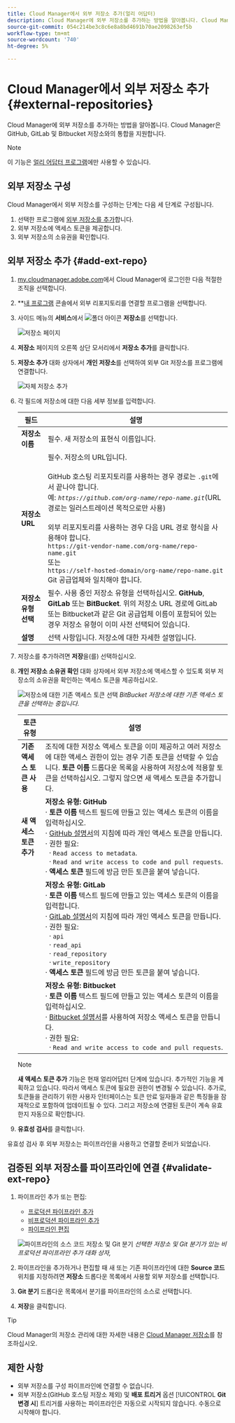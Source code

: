 ```yaml
---
title: Cloud Manager에서 외부 저장소 추가(얼리 어답터)
description: Cloud Manager에 외부 저장소를 추가하는 방법을 알아봅니다. Cloud Manager은 GitHub, GitLab 및 Bitbucket 저장소와의 통합을 지원합니다.
source-git-commit: 054c214be3c8c6e8a8bd4691b70ae2098263ef5b
workflow-type: tm+mt
source-wordcount: '740'
ht-degree: 5%

---
```



# Cloud Manager에서 외부 저장소 추가 {#external-repositories}

Cloud Manager에 외부 저장소를 추가하는 방법을 알아봅니다. Cloud Manager은 GitHub, GitLab 및 Bitbucket 저장소와의 통합을 지원합니다.

>[!NOTE]
>
>이 기능은 [얼리 어답터 프로그램](/help/release-notes/current.md#early-adoption)에만 사용할 수 있습니다.

## 외부 저장소 구성

Cloud Manager에서 외부 저장소를 구성하는 단계는 다음 세 단계로 구성됩니다.

1. 선택한 프로그램에 [외부 저장소를 추가](#add-external-repo)합니다.
1. 외부 저장소에 액세스 토큰을 제공합니다.
1. 외부 저장소의 소유권을 확인합니다.


## 외부 저장소 추가 {#add-ext-repo}

1. [my.cloudmanager.adobe.com](https://my.cloudmanager.adobe.com/)에서 Cloud Manager에 로그인한 다음 적절한 조직을 선택합니다.

1. **[내 프로그램](/help/getting-started/navigation.md#my-programs-console) 콘솔에서 외부 리포지토리를 연결할 프로그램을 선택합니다.


1. 사이드 메뉴의 **서비스**&#x200B;에서 ![폴더 아이콘](https://spectrum.adobe.com/static/icons/workflow_18/Smock_Folder_18_N.svg) **저장소**&#x200B;를 선택합니다.

   ![저장소 페이지](/help/managing-code/assets/repositories-tab.png)

1. **저장소** 페이지의 오른쪽 상단 모서리에서 **저장소 추가**&#x200B;를 클릭합니다.

1. **저장소 추가** 대화 상자에서 **개인 저장소**&#x200B;를 선택하여 외부 Git 저장소를 프로그램에 연결합니다.

   ![자체 저장소 추가](/help/managing-code/assets/repositories-private-repo-type.png)

1. 각 필드에 저장소에 대한 다음 세부 정보를 입력합니다.

   | 필드 | 설명 |
   | --- | --- |
   | **저장소 이름** | 필수. 새 저장소의 표현식 이름입니다. |
   | **저장소 URL** | 필수. 저장소의 URL입니다.<br><br> GitHub 호스팅 리포지토리를 사용하는 경우 경로는 `.git`에서 끝나야 합니다.<br>예: *`https://github.com/org-name/repo-name.git`*(URL 경로는 일러스트레이션 목적으로만 사용)<br><br>외부 리포지토리를 사용하는 경우 다음 URL 경로 형식을 사용해야 합니다.<br>`https://git-vendor-name.com/org-name/repo-name.git`<br> 또는<br>`https://self-hosted-domain/org-name/repo-name.git`<br>Git 공급업체와 일치해야 합니다. |
   | **저장소 유형 선택** | 필수. 사용 중인 저장소 유형을 선택하십시오. **GitHub**, **GitLab** 또는 **BitBucket**. 위의 저장소 URL 경로에 GitLab 또는 Bitbucket과 같은 Git 공급업체 이름이 포함되어 있는 경우 저장소 유형이 이미 사전 선택되어 있습니다. |
   | **설명** | 선택 사항입니다. 저장소에 대한 자세한 설명입니다. |

1. 저장소를 추가하려면 **저장**&#x200B;을(를) 선택하십시오.

1. **개인 저장소 소유권 확인** 대화 상자에서 외부 저장소에 액세스할 수 있도록 외부 저장소의 소유권을 확인하는 액세스 토큰을 제공하십시오.

   ![저장소에 대한 기존 액세스 토큰 선택](/help/managing-code/assets/repositories-exisiting-access-token.png)
   *BitBucket 저장소에 대한 기존 액세스 토큰을 선택하는 중입니다.*

   | 토큰 유형 | 설명 |
   | --- | --- |
   | **기존 액세스 토큰 사용** | 조직에 대한 저장소 액세스 토큰을 이미 제공하고 여러 저장소에 대한 액세스 권한이 있는 경우 기존 토큰을 선택할 수 있습니다. **토큰 이름** 드롭다운 목록을 사용하여 저장소에 적용할 토큰을 선택하십시오. 그렇지 않으면 새 액세스 토큰을 추가합니다. |
   | **새 액세스 토큰 추가** | **저장소 유형: GitHub**<br>· **토큰 이름** 텍스트 필드에 만들고 있는 액세스 토큰의 이름을 입력하십시오.<br>· [GitHub 설명서](https://docs.github.com/en/enterprise-server@3.14/authentication/keeping-your-account-and-data-secure/managing-your-personal-access-tokens)의 지침에 따라 개인 액세스 토큰을 만듭니다.<br>· 권한 필요:<br>  · `Read access to metadata`.<br>  · `Read and write access to code and pull requests`.<br>· **액세스 토큰** 필드에 방금 만든 토큰을 붙여 넣습니다. |
   |  | **저장소 유형: GitLab**<br>· **토큰 이름** 텍스트 필드에 만들고 있는 액세스 토큰의 이름을 입력합니다.<br>· [GitLab 설명서](https://docs.gitlab.com/ee/user/profile/personal_access_tokens.html)의 지침에 따라 개인 액세스 토큰을 만듭니다.<br>· 권한 필요:<br>  · `api`<br>  · `read_api`<br>  · `read_repository`<br>  · `write_repository`<br>· **액세스 토큰** 필드에 방금 만든 토큰을 붙여 넣습니다. |
   |  | **저장소 유형: Bitbucket**<br>· **토큰 이름** 텍스트 필드에 만들고 있는 액세스 토큰의 이름을 입력하십시오.<br>· [Bitbucket 설명서](https://support.atlassian.com/bitbucket-cloud/docs/create-a-repository-access-token/)를 사용하여 저장소 액세스 토큰을 만듭니다.<br>· 권한 필요:<br>  · `Read and write access to code and pull requests`. |

   >[!NOTE]
   >
   >**새 액세스 토큰 추가** 기능은 현재 얼리어답터 단계에 있습니다. 추가적인 기능을 계획하고 있습니다. 따라서 액세스 토큰에 필요한 권한이 변경될 수 있습니다. 추가로, 토큰들을 관리하기 위한 사용자 인터페이스는 토큰 만료 일자들과 같은 특징들을 잠재적으로 포함하여 업데이트될 수 있다. 그리고 저장소에 연결된 토큰이 계속 유효한지 자동으로 확인합니다.

1. **유효성 검사**&#x200B;를 클릭합니다.

유효성 검사 후 외부 저장소는 파이프라인을 사용하고 연결할 준비가 되었습니다.

## 검증된 외부 저장소를 파이프라인에 연결 {#validate-ext-repo}

1. 파이프라인 추가 또는 편집:
   * [프로덕션 파이프라인 추가](/help/using/production-pipelines.md)
   * [비프로덕션 파이프라인 추가](/help/using/non-production-pipelines.md)
   * [파이프라인 편집](/help/using/managing-pipelines.md#editing-pipelines)

   ![파이프라인의 소스 코드 저장소 및 Git 분기](/help/managing-code/assets/pipeline-repo-gitbranch.png)
   *선택한 저장소 및 Git 분기가 있는 비프로덕션 파이프라인 추가 대화 상자,*

1. 파이프라인을 추가하거나 편집할 때 새 또는 기존 파이프라인에 대한 **Source 코드** 위치를 지정하려면 **저장소** 드롭다운 목록에서 사용할 외부 저장소를 선택합니다.

1. **Git 분기** 드롭다운 목록에서 분기를 파이프라인의 소스로 선택합니다.

1. **저장**&#x200B;을 클릭합니다.


>[!TIP]
>
>Cloud Manager의 저장소 관리에 대한 자세한 내용은 [Cloud Manager 저장소](/help/managing-code/managing-repositories.md)를 참조하십시오.


## 제한 사항

* 외부 저장소를 구성 파이프라인에 연결할 수 없습니다.
* 외부 저장소(GitHub 호스팅 저장소 제외) 및 **배포 트리거** 옵션 [!UICONTROL **Git 변경 시**] 트리거를 사용하는 파이프라인은 자동으로 시작되지 않습니다. 수동으로 시작해야 합니다.
